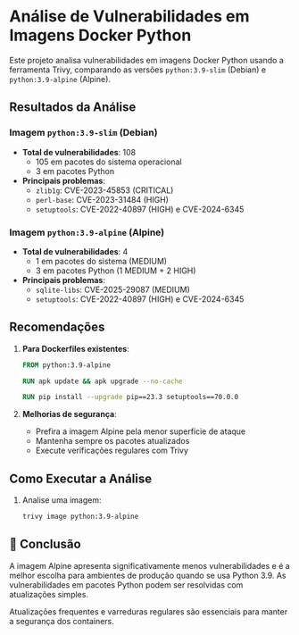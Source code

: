 # Análise de Vulnerabilidades em Imagens Docker Python

Este projeto analisa vulnerabilidades em imagens Docker Python usando a ferramenta Trivy, comparando as versões `python:3.9-slim` (Debian) e `python:3.9-alpine` (Alpine).

## Resultados da Análise

### Imagem `python:3.9-slim` (Debian)
- **Total de vulnerabilidades**: 108
  - 105 em pacotes do sistema operacional
  - 3 em pacotes Python
- **Principais problemas**:
  - `zlib1g`: CVE-2023-45853 (CRITICAL)
  - `perl-base`: CVE-2023-31484 (HIGH)
  - `setuptools`: CVE-2022-40897 (HIGH) e CVE-2024-6345

### Imagem `python:3.9-alpine` (Alpine)
- **Total de vulnerabilidades**: 4
  - 1 em pacotes do sistema (MEDIUM)
  - 3 em pacotes Python (1 MEDIUM + 2 HIGH)
- **Principais problemas**:
  - `sqlite-libs`: CVE-2025-29087 (MEDIUM)
  - `setuptools`: CVE-2022-40897 (HIGH) e CVE-2024-6345

## Recomendações

1. **Para Dockerfiles existentes**:
   ```dockerfile
   FROM python:3.9-alpine
   
   RUN apk update && apk upgrade --no-cache
   
   RUN pip install --upgrade pip==23.3 setuptools==70.0.0
   ```

2. **Melhorias de segurança**:
   - Prefira a imagem Alpine pela menor superfície de ataque
   - Mantenha sempre os pacotes atualizados
   - Execute verificações regulares com Trivy

## Como Executar a Análise

1. Analise uma imagem:
   ```bash
   trivy image python:3.9-alpine
   ```

## 📌 Conclusão

A imagem Alpine apresenta significativamente menos vulnerabilidades e é a melhor escolha para ambientes de produção quando se usa Python 3.9. As vulnerabilidades em pacotes Python podem ser resolvidas com atualizações simples.

Atualizações frequentes e varreduras regulares são essenciais para manter a segurança dos containers.
